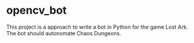 # opencv_bot

This project is a approach to write a bot in Python for the game Lost Ark. 
The bot should autonomate Chaos Dungeons. 
